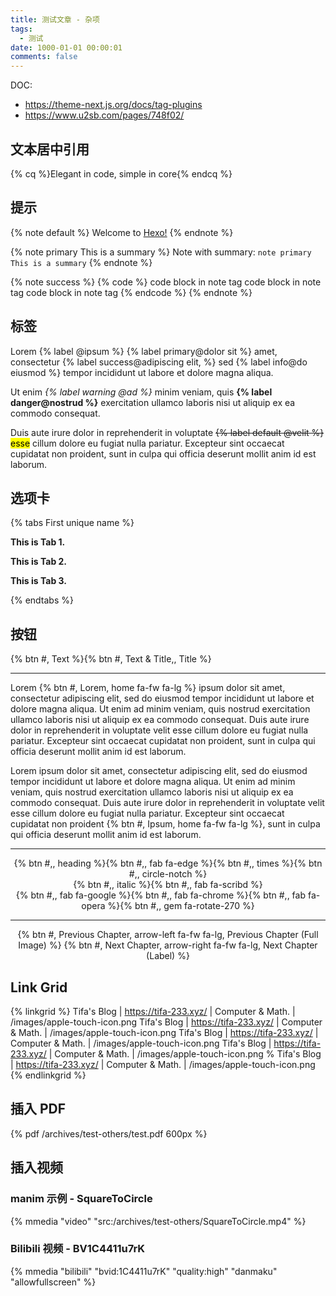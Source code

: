 ```yaml
---
title: 测试文章 - 杂项
tags:
  - 测试
date: 1000-01-01 00:00:01
comments: false
---
```


DOC:

- <https://theme-next.js.org/docs/tag-plugins>
- <https://www.u2sb.com/pages/748f02/>

<!--more-->

## 文本居中引用

{% cq %}Elegant in code, simple in core{% endcq %}

## 提示

{% note default %}
Welcome to [Hexo!](https://hexo.io)
{% endnote %}

{% note primary This is a summary %}
Note with summary: `note primary This is a summary`
{% endnote %}

{% note success %}
{% code %}
code block in note tag
code block in note tag
code block in note tag
{% endcode %}
{% endnote %}

## 标签

Lorem {% label @ipsum %} {% label primary@dolor sit %} amet, consectetur {% label success@adipiscing elit, %} sed {% label info@do eiusmod %} tempor incididunt ut labore et dolore magna aliqua.

Ut enim _{% label warning @ad %}_ minim veniam, quis **{% label danger@nostrud %}** exercitation ullamco laboris nisi ut aliquip ex ea commodo consequat.

Duis aute irure dolor in reprehenderit in voluptate ~~{% label default @velit %}~~ <mark>esse</mark> cillum dolore eu fugiat nulla pariatur. Excepteur sint occaecat cupidatat non proident, sunt in culpa qui officia deserunt mollit anim id est laborum.

## 选项卡

{% tabs First unique name %}

<!-- tab -->

**This is Tab 1.**

<!-- endtab -->

<!-- tab -->

**This is Tab 2.**

<!-- endtab -->

<!-- tab -->

**This is Tab 3.**

<!-- endtab -->

{% endtabs %}

## 按钮

{% btn #, Text %}{% btn #, Text & Title,, Title %}

---

Lorem {% btn #, Lorem, home fa-fw fa-lg %} ipsum dolor sit amet, consectetur adipiscing elit, sed do eiusmod tempor incididunt ut labore et dolore magna aliqua. Ut enim ad minim veniam, quis nostrud exercitation ullamco laboris nisi ut aliquip ex ea commodo consequat. Duis aute irure dolor in reprehenderit in voluptate velit esse cillum dolore eu fugiat nulla pariatur. Excepteur sint occaecat cupidatat non proident, sunt in culpa qui officia deserunt mollit anim id est laborum.

Lorem ipsum dolor sit amet, consectetur adipiscing elit, sed do eiusmod tempor incididunt ut labore et dolore magna aliqua. Ut enim ad minim veniam, quis nostrud exercitation ullamco laboris nisi ut aliquip ex ea commodo consequat. Duis aute irure dolor in reprehenderit in voluptate velit esse cillum dolore eu fugiat nulla pariatur. Excepteur sint occaecat cupidatat non proident {% btn #, Ipsum, home fa-fw fa-lg %}, sunt in culpa qui officia deserunt mollit anim id est laborum.

---

<style>
div.text-center {
    text-align: center;
}
</style>

<div class="text-center"><div>{% btn #,, heading %}{% btn #,, fab fa-edge %}{% btn #,, times %}{% btn #,, circle-notch %}</div>
<div>{% btn #,, italic %}{% btn #,, fab fa-scribd %}</div>
<div>{% btn #,, fab fa-google %}{% btn #,, fab fa-chrome %}{% btn #,, fab fa-opera %}{% btn #,, gem fa-rotate-270 %}</div></div>

---

<div class="text-center">{% btn #, Previous Chapter, arrow-left fa-fw fa-lg, Previous Chapter (Full Image) %} {% btn #, Next Chapter, arrow-right fa-fw fa-lg, Next Chapter (Label) %}</div>

## Link Grid

{% linkgrid %}
Tifa's Blog | https://tifa-233.xyz/ | Computer & Math. | /images/apple-touch-icon.png
Tifa's Blog | https://tifa-233.xyz/ | Computer & Math. | /images/apple-touch-icon.png
Tifa's Blog | https://tifa-233.xyz/ | Computer & Math. | /images/apple-touch-icon.png
Tifa's Blog | https://tifa-233.xyz/ | Computer & Math. | /images/apple-touch-icon.png
% Tifa's Blog | https://tifa-233.xyz/ | Computer & Math. | /images/apple-touch-icon.png
{% endlinkgrid %}

## 插入 PDF

{% pdf /archives/test-others/test.pdf 600px %}

## 插入视频

### manim 示例 - SquareToCircle

{% mmedia "video" "src:/archives/test-others/SquareToCircle.mp4" %}

### Bilibili 视频 - BV1C4411u7rK

{% mmedia "bilibili" "bvid:1C4411u7rK" "quality:high" "danmaku" "allowfullscreen" %}
